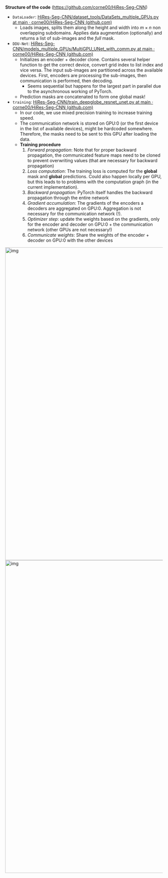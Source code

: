 **Structure of the code** (https://github.com/corne00/HiRes-Seg-CNN)

- `DataLoader`: [HiRes-Seg-CNN/dataset_tools/DataSets_multiple_GPUs.py at main · corne00/HiRes-Seg-CNN (github.com)](https://github.com/corne00/HiRes-Seg-CNN/blob/main/dataset_tools/DataSets_multiple_GPUs.py#L8)
  - Loads images, splits them along the height and width into $m \times n$ non overlapping subdomains. Applies data augmentation (optionally) and returns a list of sub-images and the *full* mask.
- `DDU-Net`: [HiRes-Seg-CNN/models_multiple_GPUs/MultiGPU_UNet_with_comm.py at main · corne00/HiRes-Seg-CNN (github.com)](https://github.com/corne00/HiRes-Seg-CNN/blob/main/models_multiple_GPUs/MultiGPU_UNet_with_comm.py)
  - Initializes an encoder + decoder clone. Contains several helper function to get the correct device, convert grid index to list index and vice versa. The input sub-images are partitioned across the available devices. First, encoders are processing the sub-images, then communication is performed, then decoding. 
    - Seems sequential but happens for the largest part in parallel due to the asynchronous working of PyTorch.
  - Prediction masks are concatenated to form one global mask!
- `training`: [HiRes-Seg-CNN/train_deepglobe_resnet_unet.py at main · corne00/HiRes-Seg-CNN (github.com)](https://github.com/corne00/HiRes-Seg-CNN/blob/main/train_deepglobe_resnet_unet.py) 
  - In our code, we use mixed precision training to increase training speed.
  - The communication network is stored on GPU:0 (or the first device in the list of available devices), might be hardcoded somewhere. Therefore, the masks need to be sent to this GPU after loading the data.
  - **Training procedure**
    1. *Forward propagation*: Note that for proper backward propagation, the communicated feature maps need to be cloned to prevent overwriting values (that are necessary for backward propagation)
    2. *Loss computation*: The training loss is computed for the **global** mask and **global** predictions. Could also happen locally per GPU, but this leads to to problems with the computation graph (in the current implementation). 
    3. *Backward propagation*: PyTorch itself handles the backward propagation through the entire network
    4. *Gradient accumulation*: The gradients of the encoders a decoders are aggregated on GPU:0. Aggregation is not necessary for the communication network (!).
    5. *Optimizer step*: update the weights based on the gradients, only for the encoder and decoder on GPU:0 + the communication network (other GPUs are not necessary!)
    6. *Communicate weights*: Share the weights of the encoder + decoder on GPU:0 with the other devices

<img src="https://lh7-us.googleusercontent.com/slidesz/AGV_vUcBKp7YR_HCT0hCOPfsrZ7LK1e1VXK3d8psRcm_3RuzNgyDsRnLg4W9cRIjXemFCVZroPYL4QBCLSl3JhxsWG5SSiw0WrKxKEw2zKZ8puOUcrDfleUr8lpP_PZadW7kwrObo-E0BHBcHUybaeMzeQLtiCXkd1m5=s2048?key=NASscbP7VBvDUr1arAXJQw" alt="img" width="1000">

<img src="https://lh7-us.googleusercontent.com/slidesz/AGV_vUc5fBvvB9YNdinHVgjnUv0ppZSvpWw5IOLIozygJ8tZd82bYYk2qY6SPKIsMxGu9D7uwGUjW2xoEXsQEdiqCoupOifYGm6Wnt1Jkst-2xJjo3iAPnu5fM5Ch_BDLwxmNaiAqoXmGp2_1vpHLUCxK8roQfPMUIUZ=s2048?key=NASscbP7VBvDUr1arAXJQw" alt="img" width="1000" />

